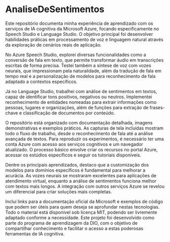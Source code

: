 # AnaliseDeSentimentos


Este repositório documenta minha experiência de aprendizado com os serviços de IA cognitiva da Microsoft Azure, focando especificamente no Speech Studio e Language Studio. O objetivo principal foi desenvolver habilidades práticas em processamento de voz e linguagem natural através da exploração de cenários reais de aplicação.

No Azure Speech Studio, explorei diversas funcionalidades como a conversão de fala em texto, que permite transformar áudio em transcrições escritas de forma precisa. Testei também a síntese de voz com vozes neurais, que impressionam pela naturalidade, além da tradução de fala em tempo real e a personalização de modelos para reconhecimento de fala adaptado a contextos específicos.

Já no Language Studio, trabalhei com análise de sentimentos em textos, capaz de identificar tons positivos, negativos ou neutros. Implementei reconhecimento de entidades nomeadas para extrair informações como pessoas, lugares e organizações, além de funções para extração de frases-chave e classificação de documentos por conteúdo.

O repositório está organizado com documentação detalhada, imagens demonstrativas e exemplos práticos. As capturas de tela incluídas mostram todo o fluxo de trabalho, desde o reconhecimento de fala até a análise avançada de textos. Para reproduzir os experimentos, é necessário ter uma conta Azure com acesso aos serviços cognitivos e um navegador atualizado. O processo básico envolve criar os recursos no portal Azure, acessar os estúdios específicos e seguir os tutoriais disponíveis.

Dentre os principais aprendizados, destaco que a customização dos modelos para domínios específicos é fundamental para melhorar a acurácia. As vozes neurais se mostraram excelentes para aplicações de atendimento virtual, enquanto a análise de sentimentos funciona melhor com textos mais longos. A integração com outros serviços Azure se revelou um diferencial para criar soluções mais completas.

Incluí links para a documentação oficial da Microsoft e exemplos de código que podem ser úteis para quem deseja se aprofundar nestas tecnologias. Todo o material está disponível sob licença MIT, podendo ser livremente adaptado conforme a necessidade. Este projeto foi desenvolvido como parte do programa de aprendizagem da DIO, com o objetivo de compartilhar conhecimento e facilitar o acesso a estas poderosas ferramentas de IA cognitiva.
